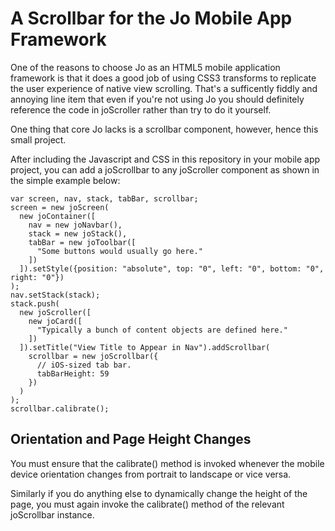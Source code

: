 A Scrollbar for the Jo Mobile App Framework
===========================================

One of the reasons to choose Jo as an HTML5 mobile application framework is
that it does a good job of using CSS3 transforms to replicate the user
experience of native view scrolling. That's a sufficently fiddly and annoying
line item that even if you're not using Jo you should definitely reference the
code in joScroller rather than try to do it yourself.

One thing that core Jo lacks is a scrollbar component, however, hence this
small project.

After including the Javascript and CSS in this repository in your mobile app
project, you can add a joScrollbar to any joScroller component as shown in the
simple example below:

    var screen, nav, stack, tabBar, scrollbar;
    screen = new joScreen(
      new joContainer([
        nav = new joNavbar(),
        stack = new joStack(),
        tabBar = new joToolbar([
          "Some buttons would usually go here."
        ])
      ]).setStyle({position: "absolute", top: "0", left: "0", bottom: "0", right: "0"})
    );
    nav.setStack(stack);
    stack.push(
      new joScroller([
        new joCard([
          "Typically a bunch of content objects are defined here."
        ])
      ]).setTitle("View Title to Appear in Nav").addScrollbar(
        scrollbar = new joScrollbar({
          // iOS-sized tab bar.
          tabBarHeight: 59
        })
      )
    );
    scrollbar.calibrate();

Orientation and Page Height Changes
-----------------------------------

You must ensure that the calibrate() method is invoked whenever the mobile
device orientation changes from portrait to landscape or vice versa.

Similarly if you do anything else to dynamically change the height of the page,
you must again invoke the calibrate() method of the relevant joScrollbar
instance.

